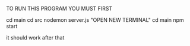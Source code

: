 TO RUN THIS PROGRAM YOU MUST FIRST

cd main
cd src
nodemon server.js
"OPEN NEW TERMINAL"
cd main
npm start

it should work after that